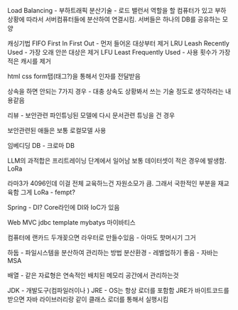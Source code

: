 Load Balancing - 부하트래픽 분산기술 - 로드 밸런서 역할을 할 컴퓨터가 있고 부하상황에 따라서 서버컴퓨터들에 분산하여 연결시킴.
서버들은 하나의 DB를 공유하는 모양 

캐싱기법
FIFO First In First Out - 먼저 들어온 대상부터 제거
LRU Leash Recently Used - 가장 오래 안쓴 대상은 제거
LFU Least Frequently Used - 사용 횟수가 가장 적은 캐시를 제거

html css form탭(태그?)을 통해서 인자를 전달받음

상속을 하면 안되는 7가지 경우 - 대충 상속도 상황봐서 쓰는 기술 정도로 생각하라는 내용같음

리뷰 - 보안관련 파인튜닝된 모델에 다시 문서관련 튜닝을 건 경우

보안관련된 애들은 보통 로컬모델 사용

임베디딩 DB - 크로마 DB

LLM의 과적합은 프리트레이닝 단계에서 일어남
보통 데이터셋이 적은 경우에 발생함.
LoRa

라마3가 4096인데
이걸 전체 교육하느건 자원소모가 큼.
그래서 국한적인 부분을 재교육함
그게 LoRa - fempt?

Spring - DI?
Core라인에 DI와 IoC가 있음

Web MVC
jdbc template
mybatys 마이바티스

컴퓨터에 랜카드 두개꽂으면 라우터로 만들수있음 - 아마도 핫머시기 그거

하둡 - 파일시스템을 분산하여 관리하는 방법
분산환경 - 레벨업하기 좋음 - 자바는 MSA

배열 - 같은 자료형은 연속적인 배치된 메모리 공간에서 관리하는것

JDK - 개발도구(컴파일러이나 )
JRE - 
OS는 항상 로더를 포함함
JRE가 바이트코드를 받으면 자바 라이브러리랑 같이 클래스 로더를 통해서 실행시킴
